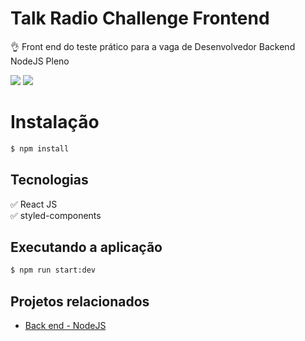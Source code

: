 #  Talk Radio Challenge Frontend
👌 Front end do teste prático para a vaga de Desenvolvedor Backend NodeJS Pleno

<img src="https://i.ibb.co/1QC7M8f/talk-radio.png" />
<img src="https://i.ibb.co/kxmC30f/talk-radio-game-detail.png" />

# Instalação

```bash
$ npm install
```

## Tecnologias

:white_check_mark: React JS\
:white_check_mark: styled-components

## Executando a aplicação

```bash
$ npm run start:dev 
```

## Projetos relacionados

- [Back end - NodeJS](https://github.com/mateuschaves/talk-radio-challenge-backend)

